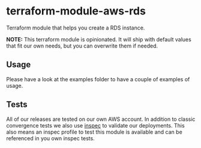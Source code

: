 # terraform-module-aws-rds

Terraform module that helps you create a RDS instance.

**NOTE:** This terraform module is opinionated. It will ship with default values that fit our own needs, but you can overwrite them if needed.

## Usage

Please have a look at the examples folder to have a couple of examples of usage.

<!-- BEGINNING OF PRE-COMMIT-TERRAFORM DOCS HOOK -->

<!-- END OF PRE-COMMIT-TERRAFORM DOCS HOOK -->

## Tests

All of our releases are tested on our own AWS account. In addition to classic convergence tests we also use [inspec](https://inspec.io) to validate our deployments. This also means an inspec profile to test this module is available and can be referenced in you own inspec tests.
